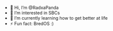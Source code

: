 - 👋 Hi, I’m @RadxaPanda
- 👀 I’m interested in SBCs
- 🌱 I’m currently learning how to get better at life
- ⚡ Fun fact: BredOS :)

<!---
RadxaPanda/RadxaPanda is a ✨ special ✨ repository because its `README.md` (this file) appears on your GitHub profile.
You can click the Preview link to take a look at your changes.
--->
